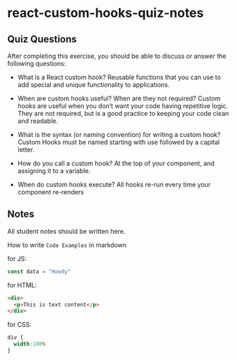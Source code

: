 # react-custom-hooks-quiz-notes

## Quiz Questions

After completing this exercise, you should be able to discuss or answer the following questions:

- What is a React custom hook?
 Reusable functions that you can use to add special and unique functionality to applications.

- When are custom hooks useful? When are they not required?
 Custom hooks are useful when you don’t want your code having repetitive logic. They are not required, but is a good practice to keeping your code clean and readable.

- What is the syntax (or naming convention) for writing a custom hook?
 Custom Hooks must be named starting with use followed by a capital letter.

- How do you call a custom hook?
 At the top of your component, and assigning it to a variable.

- When do custom hooks execute?
 All hooks re-run every time your component re-renders

## Notes

All student notes should be written here.


How to write `Code Examples` in markdown

for JS:
```javascript
const data = "Howdy"
```

for HTML:
```html
<div>
  <p>This is text content</p>
</div>
```

for CSS:
```css
div {
  width:100%
}
```
